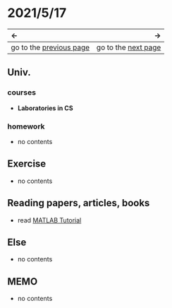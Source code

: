 # 2021/5/17
|←|→|
|:---|---:|
go to the [previous page](./16th.md) | go to the [next page](./18th.md)

## Univ.
### courses
- **Laboratories in CS**

### homework
- no contents

## Exercise
- no contents

## Reading papers, articles, books
- read [MATLAB Tutorial](https://jp.mathworks.com/help/matlab/getting-started-with-matlab.html?s_tid=CRUX_lftnav)

## Else
- no contents

## MEMO
- no contents
